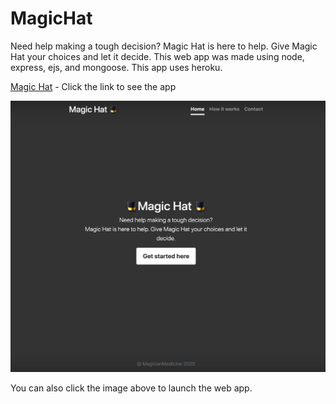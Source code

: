 # MagicHat
Need help making a tough decision? Magic Hat is here to help. Give Magic Hat your choices and let it decide. This web app was made using node, express, ejs, and mongoose. This app uses heroku.

[Magic Hat](http://magichat.magicianmedicine.com) - Click the link to see the app

[<img src="/MagicHat.png" width="" alt= 'Video Walkthrough'>](http://magichat.magicianmedicine.com)

You can also click the image above to launch the web app. 
